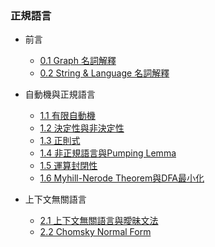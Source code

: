 ### 正規語言

- 前言

  - [0.1 Graph 名詞解釋](0.1.md)
  - [0.2 String & Language 名詞解釋](0.2.md)

- 自動機與正規語言

  - [1.1 有限自動機](1.1.md)
  - [1.2 決定性與非決定性](1.2.md)
  - [1.3 正則式](1.3.md)
  - [1.4 非正規語言與Pumping Lemma](1.4.md)
  - [1.5 運算封閉性](1.5.md)
  - [1.6 Myhill-Nerode Theorem與DFA最小化](1.6.md)

- 上下文無關語言
  - [2.1 上下文無關語言與曖昧文法](2.1.md)
  - [2.2 Chomsky Normal Form](2.2.md)

